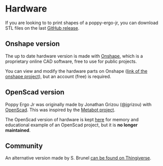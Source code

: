 # Hardware

If you are looking to to print shapes of a poppy-ergo-jr, you can download STL files on the last [GitHub release](https://github.com/poppy-project/poppy-ergo-jr/releases).

## Onshape version
The up to date hardware version is made with [Onshape](https://www.onshape.com/), which is a proprietary online CAD software, free to use for public projects.

You can view and modify the hardware parts on Onshape ([link of the onshape project](https://cad.onshape.com/documents/10951c2120eb4209abfff972/v/c9efe002e0139ae07877915a/e/277053aa365542f291f2f52f)), but an account (free) is required.


## OpenScad version
Poppy Ergo Jr was originally made by Jonathan Grizou (@jgrizou) with [OpenScad](http://www.openscad.org/).
This was inspired by the [Metabot project](https://github.com/Rhoban/Metabot/).

The OpenScad version of hardware is kept [here](https://github.com/poppy-project/poppy-ergo-jr/tree/design-with-openSCAD) for memory and educational example of an OpenScad project, but it is __no longer maintained__.


## Community
An alternative version made by S. Brunel [can be found on Thingiverse](http://www.thingiverse.com/thing:1246862).
